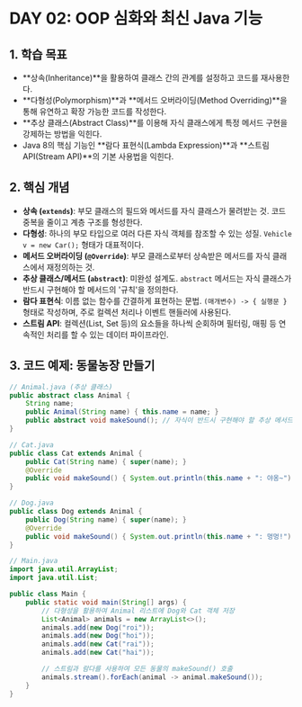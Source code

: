 # DAY 02: OOP 심화와 최신 Java 기능

## 1. 학습 목표

-   **상속(Inheritance)**을 활용하여 클래스 간의 관계를 설정하고 코드를 재사용한다.
-   **다형성(Polymorphism)**과 **메서드 오버라이딩(Method Overriding)**을 통해 유연하고 확장 가능한 코드를 작성한다.
-   **추상 클래스(Abstract Class)**를 이용해 자식 클래스에게 특정 메서드 구현을 강제하는 방법을 익힌다.
-   Java 8의 핵심 기능인 **람다 표현식(Lambda Expression)**과 **스트림 API(Stream API)**의 기본 사용법을 익힌다.

## 2. 핵심 개념

-   **상속 (`extends`)**: 부모 클래스의 필드와 메서드를 자식 클래스가 물려받는 것. 코드 중복을 줄이고 계층 구조를 형성한다.
-   **다형성**: 하나의 부모 타입으로 여러 다른 자식 객체를 참조할 수 있는 성질. `Vehicle v = new Car();` 형태가 대표적이다.
-   **메서드 오버라이딩 (`@Override`)**: 부모 클래스로부터 상속받은 메서드를 자식 클래스에서 재정의하는 것.
-   **추상 클래스/메서드 (`abstract`)**: 미완성 설계도. `abstract` 메서드는 자식 클래스가 반드시 구현해야 할 메서드의 '규칙'을 정의한다.
-   **람다 표현식**: 이름 없는 함수를 간결하게 표현하는 문법. `(매개변수) -> { 실행문 }` 형태로 작성하며, 주로 컬렉션 처리나 이벤트 핸들러에 사용된다.
-   **스트림 API**: 컬렉션(List, Set 등)의 요소들을 하나씩 순회하며 필터링, 매핑 등 연속적인 처리를 할 수 있는 데이터 파이프라인.

## 3. 코드 예제: 동물농장 만들기

```java
// Animal.java (추상 클래스)
public abstract class Animal {
    String name;
    public Animal(String name) { this.name = name; }
    public abstract void makeSound(); // 자식이 반드시 구현해야 할 추상 메서드
}

// Cat.java
public class Cat extends Animal {
    public Cat(String name) { super(name); }
    @Override
    public void makeSound() { System.out.println(this.name + ": 야옹~"); }
}

// Dog.java
public class Dog extends Animal {
    public Dog(String name) { super(name); }
    @Override
    public void makeSound() { System.out.println(this.name + ": 멍멍!"); }
}

// Main.java
import java.util.ArrayList;
import java.util.List;

public class Main {
    public static void main(String[] args) {
        // 다형성을 활용하여 Animal 리스트에 Dog와 Cat 객체 저장
        List<Animal> animals = new ArrayList<>();
        animals.add(new Dog("roi"));
        animals.add(new Dog("hoi"));
        animals.add(new Cat("rai"));
        animals.add(new Cat("hai"));

        // 스트림과 람다를 사용하여 모든 동물의 makeSound() 호출
        animals.stream().forEach(animal -> animal.makeSound());
    }
}